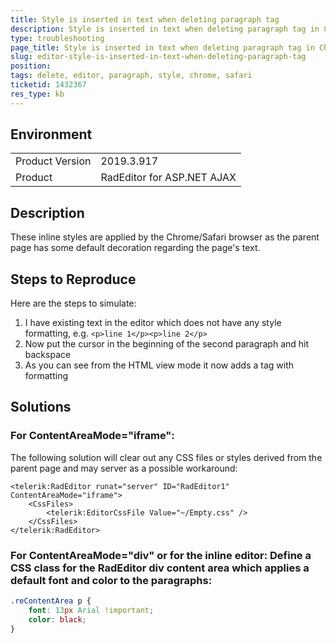 ```yaml
---
title: Style is inserted in text when deleting paragraph tag
description: Style is inserted in text when deleting paragraph tag in Chrome Editor
type: troubleshooting
page_title: Style is inserted in text when deleting paragraph tag in Chrome
slug: editor-style-is-inserted-in-text-when-deleting-paragraph-tag
position: 
tags: delete, editor, paragraph, style, chrome, safari
ticketid: 1432367
res_type: kb
---
```


## Environment
<table>
	<tbody>
		<tr>
			<td>Product Version</td>
			<td>2019.3.917</td>
		</tr>
		<tr>
			<td>Product</td>
			<td>RadEditor for ASP.NET AJAX</td>
		</tr>
	</tbody>
</table>


## Description
These inline styles are applied by the Chrome/Safari browser as the parent page has some default decoration regarding the page's text.

## Steps to Reproduce
Here are the steps to simulate:

1. I have existing text in the editor which does not have any style formatting, e.g. 
`<p>line 1</p><p>line 2</p>`
1. Now put the cursor in the beginning of the second paragraph and hit backspace
1. As you can see from the HTML view mode it now adds a <span> tag with formatting

## Solutions

### For ContentAreaMode="iframe":

The following solution will clear out any CSS files or styles derived from the parent page and may server as a possible workaround:

````ASP.NET
<telerik:RadEditor runat="server" ID="RadEditor1" ContentAreaMode="iframe">
    <CssFiles>
        <telerik:EditorCssFile Value="~/Empty.css" />
    </CssFiles>
</telerik:RadEditor>
````

### For ContentAreaMode="div" or for the inline editor: Define a CSS class for the RadEditor div content area which applies a default font and color to the paragraphs:

````CSS            
.reContentArea p {
	font: 13px Arial !important;
	color: black;
}
````


